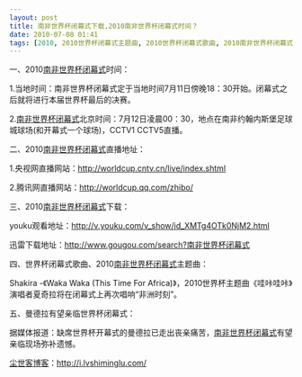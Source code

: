 ```yaml
---
layout: post
title: 南非世界杯闭幕式下载,2010南非世界杯闭幕式时间？
date: 2010-07-08 01:41
tags: [2010, 2010世界杯闭幕式主题曲, 2010世界杯闭幕式歌曲, 2010南非世界杯闭幕式直播, 下载, 世界杯闭幕式什么时候, 世界杯闭幕式北京时间, 南非世界杯闭幕式曼德拉, 电脑网络]
---
```

一、2010<a href="http://i.lvshiminglu.com/blog/523.html" target="_self">南非世界杯闭幕式</a>时间：

1.当地时间：南非世界杯闭幕式定于当地时间7月11日傍晚18：30开始。闭幕式之后就将进行本届世界杯最后的决赛。

2.<a href="http://i.lvshiminglu.com/blog/523.html" target="_self">南非世界杯闭幕式</a>北京时间：7月12日凌晨00：30，地点在南非约翰内斯堡足球城球场(和开幕式一个球场)，CCTV1 CCTV5直播。

二、2010<a href="http://i.lvshiminglu.com/blog/523.html" target="_self">南非世界杯闭幕式</a>直播地址：

1.央视网直播网站：<a href="http://worldcup.cntv.cn/live/index.shtml" target="_blank">http://worldcup.cntv.cn/live/index.shtml</a>

2.腾讯网直播网站：<a href="http://worldcup.qq.com/zhibo/" target="_blank">http://worldcup.qq.com/zhibo/</a>

三、2010<a href="http://i.lvshiminglu.com/blog/523.html" target="_self">南非世界杯闭幕式</a>下载：

youku观看地址：<a href="http://v.youku.com/v_show/id_XMTg4OTk0NjM2.html" target="_blank">http://v.youku.com/v_show/id_XMTg4OTk0NjM2.html</a>

迅雷下载地址：<a href="http://www.gougou.com/search?search=%C4%CF%B7%C7%CA%C0%BD%E7%B1%AD%B1%D5%C4%BB%CA%BD" target="_blank">http://www.gougou.com/search?南非世界杯闭幕式</a>

四、世界杯闭幕式歌曲、2010<a href="http://i.lvshiminglu.com/blog/523.html" target="_self">南非世界杯闭幕式</a>主题曲：

Shakira -《Waka Waka (This Time For Africa)》，2010世界杯主题曲《哇咔哇咔》演唱者夏奇拉将在闭幕式上再次唱响“非洲时刻”。

五、曼德拉有望亲临世界杯闭幕式：

据媒体报道：缺席世界杯开幕式的曼德拉已走出丧亲痛苦，<a href="http://i.lvshiminglu.com/blog/523.html" target="_self">南非世界杯闭幕式</a>有望亲临现场弥补遗憾。

<a href="http://i.lvshiminglu.com/">尘世客博客</a>：<a href="http://i.lvshiminglu.com/">http://i.lvshiminglu.com/</a>

